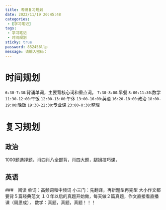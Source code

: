 ```yaml
---
title: 考研复习规划
date: 2022/11/19 20:45:48
categories:
 - [学习笔记]
tags:
 - 学习笔记
 - 时间规划
sticky: true
password: 852456llp
message: 请输入密码：
---
```

# 时间规划
`6:30-7:30`:背诵单词，主要背核心词和重点词。
`7:30-8:00`:早餐
`8:00:11:30`:数学
`11:30-12:00`:午饭
`12:00-13:00`:午休
`13:00-16:00`:英语
`16:20-18:00`:政治
`18:00-19:00`:晚饭
`19:30-22:30`:专业课
`23:00-0:30`:整理
# 复习规划
## 政治
1000题选择题，肖四肖八全部背，肖四大题，腿姐技巧课，
## 英语
###　阅读
单词：高频词和中频词
小三门：先翻译，再新题型再完型
大小作文都要背５篇经典范文
１０年以后的真题开始做，每天做２篇真题，作文直接看直播课（周思成），
数学：真题，真题，真题！！！